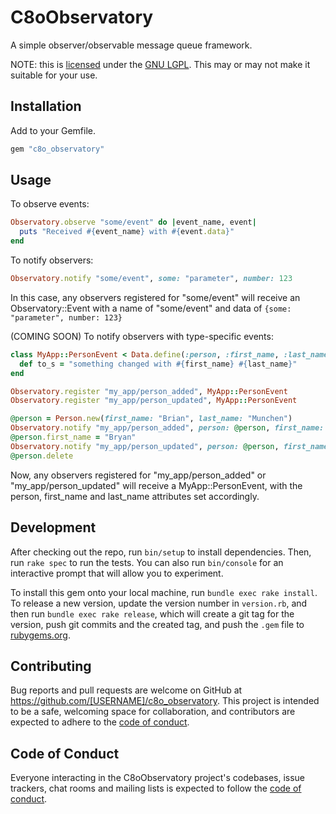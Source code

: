 # C8oObservatory

A simple observer/observable message queue framework.  

NOTE: this is [licensed](/LICENSE) under the [GNU LGPL](/LICENSE).  This may or may not make it suitable for your use.  

## Installation

Add to your Gemfile. 

```ruby
gem "c8o_observatory"
```

## Usage

To observe events: 

```ruby
Observatory.observe "some/event" do |event_name, event|
  puts "Received #{event_name} with #{event.data}"
end
```

To notify observers:

```ruby
Observatory.notify "some/event", some: "parameter", number: 123
```
In this case, any observers registered for "some/event" will receive an Observatory::Event with a name of "some/event" and data of `{some: "parameter", number: 123}`

(COMING SOON)
To notify observers with type-specific events:
```ruby
class MyApp::PersonEvent < Data.define(:person, :first_name, :last_name)
  def to_s = "something changed with #{first_name} #{last_name}"
end

Observatory.register "my_app/person_added", MyApp::PersonEvent
Observatory.register "my_app/person_updated", MyApp::PersonEvent

@person = Person.new(first_name: "Brian", last_name: "Munchen")
Observatory.notify "my_app/person_added", person: @person, first_name: @person.first_name, last_name: @person.last_name
@person.first_name = "Bryan"
Observatory.notify "my_app/person_updated", person: @person, first_name: @person.first_name, last_name: @person.last_name
@person.delete
```
Now, any observers registered for "my_app/person_added" or "my_app/person_updated" will receive a MyApp::PersonEvent, with the person, first_name and last_name attributes set accordingly.  



## Development

After checking out the repo, run `bin/setup` to install dependencies. Then, run `rake spec` to run the tests. You can also run `bin/console` for an interactive prompt that will allow you to experiment.

To install this gem onto your local machine, run `bundle exec rake install`. To release a new version, update the version number in `version.rb`, and then run `bundle exec rake release`, which will create a git tag for the version, push git commits and the created tag, and push the `.gem` file to [rubygems.org](https://rubygems.org).

## Contributing

Bug reports and pull requests are welcome on GitHub at https://github.com/[USERNAME]/c8o_observatory. This project is intended to be a safe, welcoming space for collaboration, and contributors are expected to adhere to the [code of conduct](https://github.com/[USERNAME]/c8o_observatory/blob/main/CODE_OF_CONDUCT.md).

## Code of Conduct

Everyone interacting in the C8oObservatory project's codebases, issue trackers, chat rooms and mailing lists is expected to follow the [code of conduct](https://github.com/[USERNAME]/c8o_observatory/blob/main/CODE_OF_CONDUCT.md).
